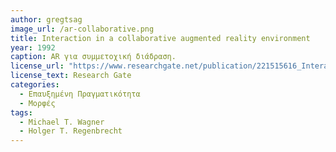 ```yaml
---
author: gregtsag
image_url: /ar-collaborative.png
title: Interaction in a collaborative augmented reality environment
year: 1992 
caption: AR για συμμετοχική διάδραση. 
license_url: "https://www.researchgate.net/publication/221515616_Interaction_in_a_collaborative_augmented_reality_environment" 
license_text: Research Gate
categories:
  - Επαυξημένη Πραγματικότητα
  - Μορφές
tags:
  - Michael T. Wagner 
  - Holger T. Regenbrecht
---
```

